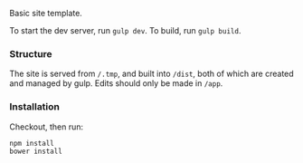 Basic site template.

To start the dev server, run `gulp dev`.
To build, run `gulp build`.

### Structure
The site is served from `/.tmp`, and built into `/dist`, both of which are created and managed by gulp. Edits should only be made in `/app`.

### Installation
Checkout, then run:

    npm install
    bower install
